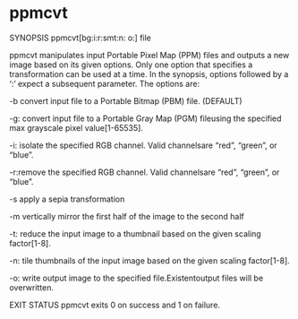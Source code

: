 # ppmcvt
SYNOPSIS
ppmcvt[bg:i:r:smt:n: o:] file

ppmcvt manipulates input Portable Pixel Map (PPM) files and outputs a new image based on its given options. Only one option that specifies a transformation can be used at a time. In the synopsis, options followed by a ‘:’ expect a subsequent parameter. The options are:

-b
convert input file to a Portable Bitmap (PBM) file. (DEFAULT)

-g:
convert input file to a Portable Gray Map (PGM) fileusing the specified max grayscale pixel value[1-65535].

-i:
isolate the specified RGB channel. Valid channelsare “red”, “green”, or “blue”.

-r:remove the specified RGB channel. Valid channelsare “red”, “green”, or “blue”.

-s
apply a sepia transformation

-m
vertically mirror the first half of the image to the second half

-t:
reduce the input image to a thumbnail based on the given scaling factor[1-8].

-n:
tile thumbnails of the input image based on the given scaling factor[1-8].

-o:
write output image to the specified file.Existentoutput files will be overwritten.

EXIT STATUS
ppmcvt exits 0 on success and 1 on failure.
